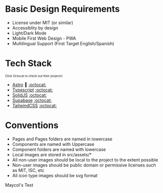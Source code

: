# Basic Design Requirements

* License under MIT (or similar)
* Accessiblity by design
* Light/Dark Mode
* Mobile First Web Design - PWA
* Multilingual Support (First Target English/Spanish)

# Tech Stack
<sup><sub>Click Octocat to check out their projects!</sub></sup>
* [Astro](https://astro.build/) :rocket: [:octocat:](https://github.com/withastro/astro)
* [Typescript](https://www.typescriptlang.org/) [:octocat:](https://github.com/microsoft/TypeScript/#readme)
* [SolidJS](https://www.solidjs.com/) [:octocat:](https://github.com/solidjs/solid)
* [Supabase](https://supabase.com/) [:octocat:](https://github.com/supabase/supabase)
* [TailwindCSS](https://tailwindcss.com/) [:octocat:](https://github.com/tailwindlabs/tailwindcss)

# Conventions
* Pages and Pages folders are named in lowercase
* Components are named with Uppercase
* Component folders are named with lowercase
* Local images are stored in src/assets/*
* All non-user images should be local to the project to the extent possible
* Non-user images should be public domain or permissive licenses such as MIT, ISC, etc
* All icon type images should be svg format
   
Maycol's Test